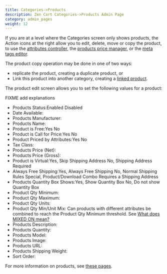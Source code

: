 ```yaml
---
title: Categories->Products
description: Zen Cart Categories->Products Admin Page 
category: admin_pages
weight: 12
---
```


If you are at a level where the Categories screen only shows products, 
the Action icons at the right allow you to edit, delete, move or copy 
the product, to use the 
[attributes controller](/user/admin_pages/catalog/attributes_controller/), 
the [products price manager](/user/admin_pages/catalog/products_price_manager/), 
or the [meta tags editor](/user/admin_pages/catalog/products_meta_tags_editor). 

The product copy operation may be done in one of two ways: 
- replicate the product, creating a duplicate product, or 
- Link this product into another category, creating a [linked product](/user/products/linked_product/).

The product edit screen allows you to set the following values for a product: 

FIXME add explanations 

- Products Status:Enabled Disabled
- Date Available:
- Products Manufacturer:
- Products Name:
- Product is Free:Yes No
- Product is Call for Price:Yes No
- Product Priced by Attributes:Yes No
- Tax Class:
- Products Price (Net):
- Products Price (Gross):
- Product is Virtual:Yes, Skip Shipping Address No, Shipping Address Required
- Always Free Shipping:Yes, Always Free Shipping No, Normal Shipping Rules Special, Product/Download Combo Requires a Shipping Address
- Products Quantity Box Shows:Yes, Show Quantity Box No, Do not show Quantity Box
- Product Qty Minimum:
- Product Qty Maximum:
- Product Qty Units:
- Product Qty Min/Unit Mix: Can products with different attributes be combined to reach the Product Qty Minimum threshold.  See [What does MIXED ON mean?](/user/products/using_products#mixed)
- Products Description:
- Products Quantity:
- Products Model:
- Products Image:
- Products URL:
- Products Shipping Weight:
- Sort Order:

For more information on products, see [these pages](/user/products/). 

